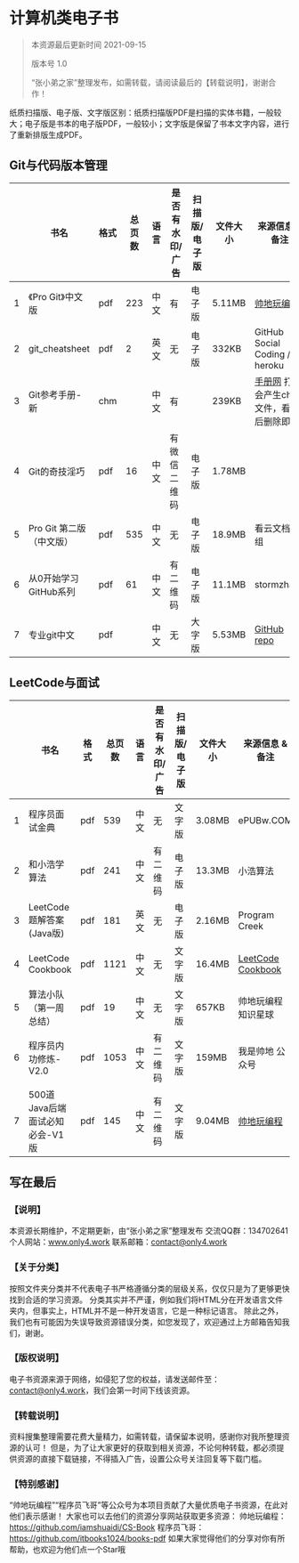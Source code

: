 # 计算机类电子书

> 本资源最后更新时间 2021-09-15
>
> 版本号 1.0
>
> “张小弟之家”整理发布，如需转载，请阅读最后的【转载说明】，谢谢合作！



纸质扫描版、电子版、文字版区别：纸质扫描版PDF是扫描的实体书籍，一般较大；电子版是书本的电子版PDF，一般较小；文字版是保留了书本文字内容，进行了重新排版生成PDF。



## Git与代码版本管理

|                      | 书名                     | 格式 | 总页数 | 语言   | 是否有水印/广告 | 扫描版/电子版 | 文件大小 | 来源信息 & 备注                                              | 下载地址                                                     |
| ------------------------ | ---- | ------ | ------ | --------------- | ------------- | -------- | ------------------------------------------------------------ | ------------------------------------------------------------ | ------------------------------------------------------------ |
| 1       | 《Pro Git》中文版        | pdf  | 223    | 中文   | 有              | 电子版        | 5.11MB   | [帅地玩编程][sd-github]                                      | [飞书](https://x7xrycxzti.feishu.cn/file/boxcn67MGW0mGRIDJN0NocaNqFf) |
| 2          | git_cheatsheet           | pdf  | 2      | 英文   | 无              | 电子版        | 332KB    | GitHub Social Coding / heroku                                | [飞书](https://x7xrycxzti.feishu.cn/file/boxcn2OMjug7MLQzRCgfyj7SQmb) |
| 3          | Git参考手册-新           | chm  |        | 中文   | 有              |               | 239KB    | [手册网](http://www.shouce.ren)  打开会产生chw文件，看完后删除即可 | [飞书](https://x7xrycxzti.feishu.cn/file/boxcnr8qKeEwYqGoXMjcUtc4KDc) |
| 4           | Git的奇技淫巧            | pdf  | 16     | 中文   | 有微信二维码    | 电子版        | 1.78MB   |                                                              | [飞书](https://x7xrycxzti.feishu.cn/file/boxcn1VuH4loJk500sK0LIFYSsc) |
| 5 | Pro Git 第二版（中文版） | pdf  | 535    | 中文   | 无              | 电子版        | 18.9MB   | 看云文档小组                                                 | [飞书](https://x7xrycxzti.feishu.cn/file/boxcnuu21ASXiblf45CaKkPUfgg)                                                     |
| 6   | 从0开始学习GitHub系列    | pdf  | 61     | 中文   | 有二维码        | 电子版        | 11.1MB   | stormzhang                                                   | [飞书](https://x7xrycxzti.feishu.cn/file/boxcn25I0PQEJiqOilCMpJAQlhd)                                                     |
| 7 | 专业git中文 | pdf  |        | 中文 | 无            | 大字版  | 5.53MB   | [GitHub repo](https://github.com/fqbqrr/zjh/blob/gh-pages/_posts/%E6%B1%87%E7%BC%960.md) | [飞书](https://x7xrycxzti.feishu.cn/file/boxcnL63HQJEdf3qhekgolCMENc)                                                     |



## LeetCode与面试

|                      | 书名                     | 格式 | 总页数 | 语言   | 是否有水印/广告 | 扫描版/电子版 | 文件大小 | 来源信息 & 备注                                              | 下载地址                                                     |
| ------------------------ | ---- | ------ | ------ | --------------- | ------------- | -------- | ------------------------------------------------------------ | ------------------------------------------------------------ | ------------------------------------------------------------ |
| 1 | 程序员面试金典 | pdf  | 539 | 中文 | 无            | 文字版 | 3.08MB   | ePUBw.COM | [飞书](https://x7xrycxzti.feishu.cn/file/boxcnUBSEdr1mKuZP3iUlDDAFre)                                                     |
| 2 | 和小浩学算法 | pdf  | 241 | 中文 | 有二维码         | 电子版  | 13.3MB   | 小浩算法 | [飞书](https://x7xrycxzti.feishu.cn/file/boxcnZHvUADTRGHBnE3qNSgrJ4c)                                                     |
| 3 | LeetCode题解答案(Java版) | pdf  | 181 | 英文 | 无            | 电子版            | 2.16MB   | Program Creek | [飞书](https://x7xrycxzti.feishu.cn/file/boxcnlTrWNJMW7PzvSwgWQYceec)                                                     |
| 4 | LeetCode Cookbook | pdf  | 1121 | 中文 | 无            | 文字版  | 16.4MB   | [LeetCode Cookbook](https://books.halfrost.com/leetcode) | [飞书](https://x7xrycxzti.feishu.cn/file/boxcnatmFpQNrMeHIKQNYizD13c)                                                     |
| 5 | 算法小队（第一周总结） | pdf  | 19 | 中文 | 无            | 文字版 | 657KB   | 帅地玩编程 知识星球 | [飞书](https://x7xrycxzti.feishu.cn/file/boxcnuzsAVnzeMvGL7VbwWcUuDd)                                                     |
| 6 | 程序员内功修炼-V2.0 | pdf  | 1053 | 中文 | 有二维码         | 文字版 | 159MB    | 我是帅地 公众号 | [飞书](https://x7xrycxzti.feishu.cn/file/boxcnMrYPdJ37nExpJgHbO2WVrq)                                                     |
| 7 | 500道Java后端面试必知必会-V1版 | pdf  | 145 | 中文 | 有二维码        | 文字版  | 9.04MB   | [帅地玩编程][sd-github] | [飞书](https://x7xrycxzti.feishu.cn/file/boxcnN3Xaii3G7IHUkFK0GEV2Qf)                                                     |



## 写在最后

### 【说明】

本资源长期维护，不定期更新，由“张小弟之家”整理发布
交流QQ群：134702641
个人网站：www.only4.work
联系邮箱：contact@only4.work

### 【关于分类】

按照文件夹分类并不代表电子书严格遵循分类的层级关系，仅仅只是为了更够更快找到合适的学习资源。
分类其实并不严谨，例如我们将HTML分在开发语言文件夹内，但事实上，HTML并不是一种开发语言，它是一种标记语言。
除此之外，我们也有可能因为失误导致资源错误分类，如您发现了，欢迎通过上方邮箱告知我们，谢谢。

### 【版权说明】

电子书资源来源于网络，如侵犯了您的权益，请发送邮件至：contact@only4.work，我们会第一时间下线该资源。

### 【转载说明】

资料搜集整理需要花费大量精力，如需转载，请保留本说明，感谢你对我所整理资源的认可！
但是，为了让大家更好的获取到相关资源，不论何种转载，都必须提供资源的直接下载链接，不得插入广告，设置公众号关注回复等下载门槛。

### 【特别感谢】

“帅地玩编程”“程序员飞哥”等公众号为本项目贡献了大量优质电子书资源，在此对他们表示感谢！
大家也可以去他们的资源分享网站获取更多资源：
帅地玩编程：https://github.com/iamshuaidi/CS-Book
程序员飞哥：https://github.com/itbooks1024/books-pdf
如果大家觉得他们的分享对你有所帮助，也欢迎为他们点一个Star哦





[sd-github]: https://github.com/iamshuaidi/CS-Book	"帅地玩编程 GitHub仓库"

